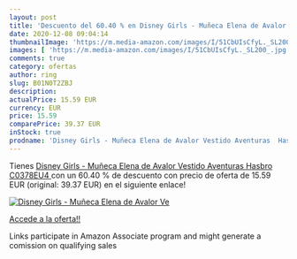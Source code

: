 ```yaml
---
layout: post
title: 'Descuento del 60.40 % en Disney Girls - Muñeca Elena de Avalor Ve'
date: 2020-12-08 09:04:14
thumbnailImage: 'https://m.media-amazon.com/images/I/51CbUIsCfyL._SL200_.jpg'
images: [ 'https://m.media-amazon.com/images/I/51CbUIsCfyL._SL200_.jpg' ]
comments: true
category: ofertas
author: ring
slug: B01N0T2ZBJ
description:
actualPrice: 15.59 EUR
currency: EUR
price: 15.59
comparePrice: 39.37 EUR
inStock: true
prodname: 'Disney Girls - Muñeca Elena de Avalor Vestido Aventuras  Hasbro C0378EU4 '
---
```


Tienes [Disney Girls - Muñeca Elena de Avalor Vestido Aventuras  Hasbro C0378EU4 ](https://www.amazon.es/dp/B01N0T2ZBJ/?tag=tolees-21) con un 60.40 % de descuento con precio de oferta de 15.59 EUR (original: 39.37 EUR) en el siguiente enlace!

[![Disney Girls - Muñeca Elena de Avalor Ve](https://m.media-amazon.com/images/I/51CbUIsCfyL._SL200_.jpg)](https://www.amazon.es/dp/B01N0T2ZBJ/?tag=tolees-21)

[Accede a la oferta!!](https://www.amazon.es/dp/B01N0T2ZBJ/?tag=tolees-21)

Links participate in Amazon Associate program and might generate a comission on qualifying sales


